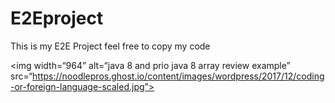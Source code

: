 # E2Eproject

This is my E2E Project feel free to copy my code



<img width=“964” alt=“java 8 and prio java 8  array review example” src=“https://noodlepros.ghost.io/content/images/wordpress/2017/12/coding-or-foreign-language-scaled.jpg”>



